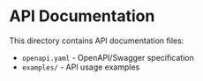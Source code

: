 # API Documentation

This directory contains API documentation files:

- `openapi.yaml` - OpenAPI/Swagger specification
- `examples/` - API usage examples
